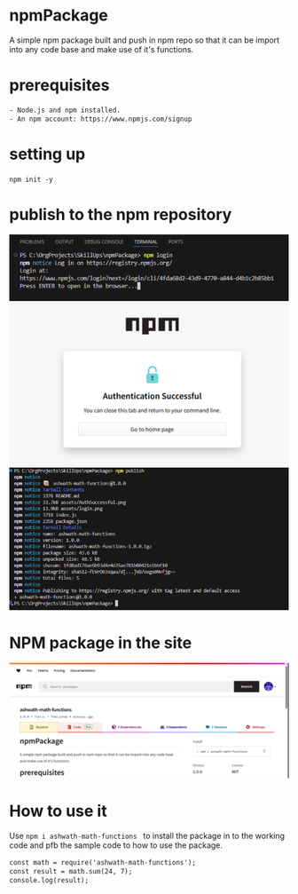 # npmPackage
A simple npm package built and push in npm repo so that it can be import into any code base and make use of it's functions.

# prerequisites
    - Node.js and npm installed.
    - An npm account: https://www.npmjs.com/signup

# setting up
`npm init -y`

# publish to the npm repository

![login.png](assets/login.png)
![AuthSuccessful.png](assets/AuthSuccessful.png)
![publish.png](assets/publish.png)

# NPM package in the site
![npm.png](assets/npm.png)

# How to use it
Use `npm i ashwath-math-functions ` to install the package in to the working code and pfb the sample code to how to use the package.

```
const math = require('ashwath-math-functions');
const result = math.sum(24, 7);
console.log(result);

```
